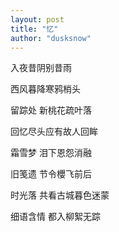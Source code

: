 ```yaml
---
layout: post
title: "忆"
author: "dusksnow"
---
```


入夜昔阴别昔雨

西风暮降寒鸦梢头

留踪处 新桃花疏叶落

回忆尽头应有故人回眸



霜雪梦 泪下恩怨消融

旧笺遗 节令櫻飞前后

时光落 共看古城暮色迷蒙

细语含情 都入柳絮无踪